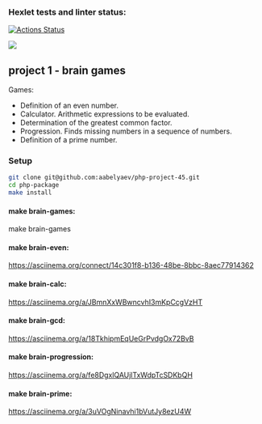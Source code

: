 ### Hexlet tests and linter status:
[![Actions Status](https://github.com/aabelyaev/php-project-45/actions/workflows/hexlet-check.yml/badge.svg)](https://github.com/aabelyaev/php-project-45/actions)

<a href="https://codeclimate.com/github/aabelyaev/php-project-45/maintainability"><img src="https://api.codeclimate.com/v1/badges/c63ee6002724df9772b3/maintainability" /></a>

## project 1 - brain games
Games:
* Definition of an even number.
* Calculator. Arithmetic expressions to be evaluated.
* Determination of the greatest common factor.
* Progression. Finds missing numbers in a sequence of numbers.
* Definition of a prime number.

### Setup
```sh
git clone git@github.com:aabelyaev/php-project-45.git
cd php-package
make install
```
#### make brain-games:
make brain-games

#### make brain-even:
https://asciinema.org/connect/14c301f8-b136-48be-8bbc-8aec77914362

#### make brain-calc:
https://asciinema.org/a/JBmnXxWBwncvhI3mKpCcgVzHT

#### make brain-gcd:
https://asciinema.org/a/18TkhipmEqUeGrPvdgOx72BvB

#### make brain-progression:
 https://asciinema.org/a/fe8DgxlQAUjlTxWdpTcSDKbQH

#### make brain-prime:
https://asciinema.org/a/3uVOgNinavhi1bVutJy8ezU4W